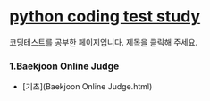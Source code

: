 # [python coding test study](https://parkjungyoon.github.io/python_coding_test_study/)

코딩테스트를 공부한 페이지입니다. 제목을 클릭해 주세요.


### 1.Baekjoon Online Judge

- [기초](Baekjoon Online Judge.html)



